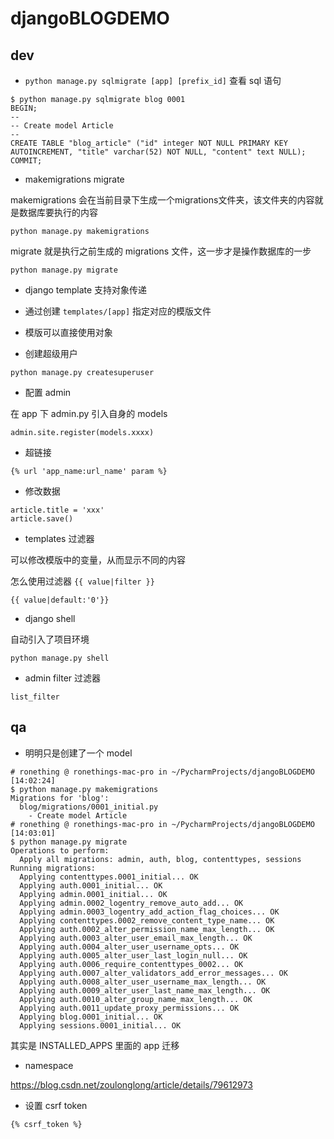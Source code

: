 # djangoBLOGDEMO

## dev

- `python manage.py sqlmigrate [app] [prefix_id]` 查看 sql 语句

```
$ python manage.py sqlmigrate blog 0001                       
BEGIN;
--
-- Create model Article
--
CREATE TABLE "blog_article" ("id" integer NOT NULL PRIMARY KEY AUTOINCREMENT, "title" varchar(52) NOT NULL, "content" text NULL);
COMMIT;
```

- makemigrations migrate

makemigrations 会在当前目录下生成一个migrations文件夹，该文件夹的内容就是数据库要执行的内容 

`python manage.py makemigrations`

migrate 就是执行之前生成的 migrations 文件，这一步才是操作数据库的一步 

`python manage.py migrate`

- django template 支持对象传递

- 通过创建 `templates/[app]` 指定对应的模版文件

- 模版可以直接使用对象

- 创建超级用户

`python manage.py createsuperuser`

- 配置 admin

在 app 下 admin.py 引入自身的 models

`admin.site.register(models.xxxx)`

- 超链接

`{% url 'app_name:url_name' param %}`

- 修改数据

```
article.title = 'xxx'
article.save()
```

- templates 过滤器

可以修改模版中的变量，从而显示不同的内容

怎么使用过滤器 `{{ value|filter }}`

`{{ value|default:'0'}}`

- django shell

自动引入了项目环境

`python manage.py shell`

- admin filter 过滤器

`list_filter`

## qa

- 明明只是创建了一个 model

```
# ronething @ ronethings-mac-pro in ~/PycharmProjects/djangoBLOGDEMO [14:02:24] 
$ python manage.py makemigrations                                                            
Migrations for 'blog':
  blog/migrations/0001_initial.py
    - Create model Article
# ronething @ ronethings-mac-pro in ~/PycharmProjects/djangoBLOGDEMO [14:03:01] 
$ python manage.py migrate                                                                   
Operations to perform:
  Apply all migrations: admin, auth, blog, contenttypes, sessions
Running migrations:
  Applying contenttypes.0001_initial... OK
  Applying auth.0001_initial... OK
  Applying admin.0001_initial... OK
  Applying admin.0002_logentry_remove_auto_add... OK
  Applying admin.0003_logentry_add_action_flag_choices... OK
  Applying contenttypes.0002_remove_content_type_name... OK
  Applying auth.0002_alter_permission_name_max_length... OK
  Applying auth.0003_alter_user_email_max_length... OK
  Applying auth.0004_alter_user_username_opts... OK
  Applying auth.0005_alter_user_last_login_null... OK
  Applying auth.0006_require_contenttypes_0002... OK
  Applying auth.0007_alter_validators_add_error_messages... OK
  Applying auth.0008_alter_user_username_max_length... OK
  Applying auth.0009_alter_user_last_name_max_length... OK
  Applying auth.0010_alter_group_name_max_length... OK
  Applying auth.0011_update_proxy_permissions... OK
  Applying blog.0001_initial... OK
  Applying sessions.0001_initial... OK
```

其实是 INSTALLED_APPS 里面的 app 迁移

- namespace

https://blog.csdn.net/zoulonglong/article/details/79612973

- 设置 csrf token

`{% csrf_token %}`